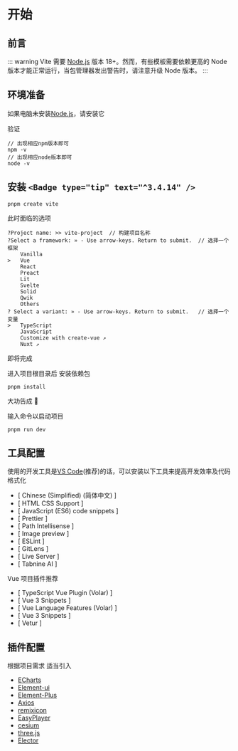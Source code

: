 # 开始

## 前言

::: warning
Vite 需要 [Node.js](https://nodejs.org/en/) 版本 18+。然而，有些模板需要依赖更高的 Node 版本才能正常运行，当包管理器发出警告时，请注意升级 Node 版本。
:::

## 环境准备

如果电脑未安装[Node.js](https://nodejs.org/en/)，请安装它

验证

```
// 出现相应npm版本即可
npm -v
// 出现相应node版本即可
node -v
```

## 安装 `<Badge type="tip" text="^3.4.14" />`

```
pnpm create vite
```

此时面临的选项

```
?Project name: >> vite-project	// 构建项目名称
?Select a framework: » - Use arrow-keys. Return to submit.	// 选择一个框架
    Vanilla
>   Vue
    React
    Preact
    Lit
    Svelte
    Solid
    Qwik
    Others
? Select a variant: » - Use arrow-keys. Return to submit.	// 选择一个变量
>   TypeScript
    JavaScript
    Customize with create-vue ↗
    Nuxt ↗

```

即将完成

进入项目根目录后 安装依赖包

```
pnpm install
```

大功告成 🎉

输入命令以启动项目

```
pnpm run dev
```

## 工具配置

使用的开发工具是[VS Code](https://code.visualstudio.com/)(推荐)的话，可以安装以下工具来提高开发效率及代码格式化

- [ Chinese (Simplified) (简体中文) ]
- [ HTML CSS Support ]
- [ JavaScript (ES6) code snippets ]
- [ Prettier ]
- [ Path Intellisense ]
- [ Image preview ]
- [ ESLint ]
- [ GitLens ]
- [ Live Server ]
- [ Tabnine AI ]

Vue 项目插件推荐

- [ TypeScript Vue Plugin (Volar) ]
- [ Vue 3 Snippets ]
- [ Vue Language Features (Volar) ]
- [ Vue 3 Snippets ]
- [ Vetur ]

## 插件配置

根据项目需求 适当引入

- [ECharts](https://echarts.apache.org/zh/index.html "一个基于 JavaScript 的开源可视化图表库")
- [Element-ui](https://element.eleme.cn/#/zh-CN "基于Vue2 面向设计师和开发者的组件库")
- [Element-Plus](https://element-plus.gitee.io/zh-CN/ "基于Vue3 面向设计师和开发者的组件库")
- [Axios](https://www.javasoho.com/axios/index.html "一个基于 promise 的 HTTP 库")
- [remixicon](https://remixicon.cn/ "简单令人愉快的图标系统")
- [EasyPlayer](http://open.tsingsee.com/sdk/easyplayer/ "一款流媒体播放器系列项目")
- [cesium](https://cesium.com/ "3D 地理空间平台")
- [three.js](http://www.webgl3d.cn/ "基于原生WebGL封装运行的三维引擎库")
- [Elector](https://electronjs.p2hp.com/ "构建跨平台桌面应用程序")
